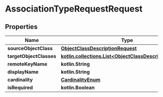 
# AssociationTypeRequestRequest

## Properties
Name | Type | Description | Notes
------------ | ------------- | ------------- | -------------
**sourceObjectClass** | [**ObjectClassDescriptionRequest**](ObjectClassDescriptionRequest.md) |  | 
**targetObjectClasses** | [**kotlin.collections.List&lt;ObjectClassDescriptionRequest&gt;**](ObjectClassDescriptionRequest.md) |  | 
**remoteKeyName** | **kotlin.String** |  | 
**displayName** | **kotlin.String** |  |  [optional]
**cardinality** | [**CardinalityEnum**](CardinalityEnum.md) |  |  [optional]
**isRequired** | **kotlin.Boolean** |  |  [optional]



